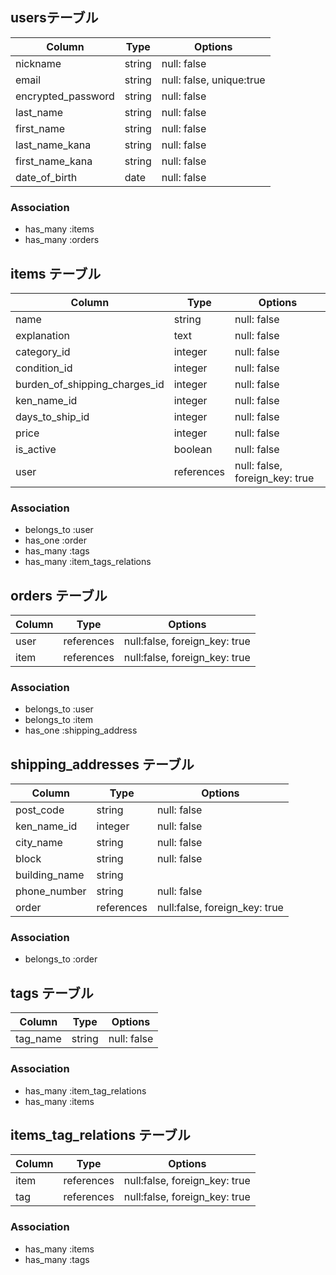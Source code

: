 ##  usersテーブル
| Column             | Type   | Options                  |
| ------------------ | ------ | ------------------------ |
| nickname           | string | null: false              |
| email              | string | null: false, unique:true |
| encrypted_password | string | null: false              |
| last_name          | string | null: false              |
| first_name         | string | null: false              |
| last_name_kana     | string | null: false              |
| first_name_kana    | string | null: false              |
| date_of_birth      | date   | null: false              |

### Association

- has_many :items
- has_many :orders

## items テーブル

| Column                        | Type       | Options                        |
| ----------------------------- | ---------- | ------------------------------ |
| name                          | string     | null: false                    |
| explanation                   | text       | null: false                    |
| category_id                   | integer    | null: false                    |
| condition_id                  | integer    | null: false                    |
| burden_of_shipping_charges_id | integer    | null: false                    |
| ken_name_id                   | integer    | null: false                    |
| days_to_ship_id               | integer    | null: false                    |
| price                         | integer    | null: false                    |
| is_active                     | boolean    | null: false                    |
| user                          | references | null: false, foreign_key: true |

### Association

- belongs_to :user
- has_one :order
- has_many :tags
- has_many :item_tags_relations

## orders テーブル

| Column               | Type       | Options                       |
| -------------------- | ---------- | ----------------------------- |
| user                 | references | null:false, foreign_key: true |
| item                 | references | null:false, foreign_key: true |

### Association
- belongs_to :user
- belongs_to :item
- has_one :shipping_address 

## shipping_addresses テーブル

| Column             | Type       | Options                       |
| ------------------ | ---------- | ----------------------------- |
| post_code          | string     | null: false                   |
| ken_name_id        | integer    | null: false                   |
| city_name          | string     | null: false                   |
| block              | string     | null: false                   |
| building_name      | string     |                               |
| phone_number       | string     | null: false                   |
| order              | references | null:false, foreign_key: true |

### Association
- belongs_to :order

## tags テーブル

| Column             | Type       | Options                       |
| ------------------ | ---------- | ----------------------------- |
| tag_name           | string     | null: false                   |


### Association
- has_many :item_tag_relations
- has_many :items


## items_tag_relations テーブル

| Column             | Type       | Options                       |
| ------------------ | ---------- | ----------------------------- |
| item               | references | null:false, foreign_key: true |
| tag                | references | null:false, foreign_key: true |

### Association
- has_many :items
- has_many :tags
